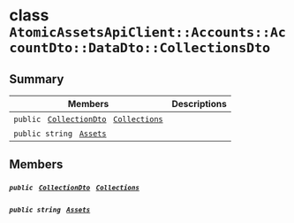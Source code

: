 # class `AtomicAssetsApiClient::Accounts::AccountDto::DataDto::CollectionsDto` 

## Summary

 Members                                | Descriptions                                
----------------------------------------|---------------------------------------------
`public ` [`CollectionDto`](AtomicAssetsApiClient--Collections--CollectionDto.md)` ` [`Collections`](#class_atomic_assets_api_client_1_1_accounts_1_1_account_dto_1_1_data_dto_1_1_collections_dto_1ab610802f7fd7633c76b25d1fc08e51e7) | 
`public string ` [`Assets`](#class_atomic_assets_api_client_1_1_accounts_1_1_account_dto_1_1_data_dto_1_1_collections_dto_1add7a6c8721ab494bfbb6bec5c0de3ede) | 

## Members

##### `public ` [`CollectionDto`](AtomicAssetsApiClient--Collections--CollectionDto.md)` ` [`Collections`](#class_atomic_assets_api_client_1_1_accounts_1_1_account_dto_1_1_data_dto_1_1_collections_dto_1ab610802f7fd7633c76b25d1fc08e51e7) 

##### `public string ` [`Assets`](#class_atomic_assets_api_client_1_1_accounts_1_1_account_dto_1_1_data_dto_1_1_collections_dto_1add7a6c8721ab494bfbb6bec5c0de3ede) 

